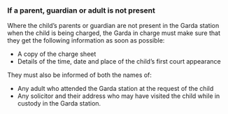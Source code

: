 ###  **If a parent, guardian or adult is not present**

Where the child’s parents or guardian are not present in the Garda station
when the child is being charged, the Garda in charge must make sure that they
get the following information as soon as possible:

  * A copy of the charge sheet 
  * Details of the time, date and place of the child’s first court appearance 

They must also be informed of both the names of:

  * Any adult who attended the Garda station at the request of the child 
  * Any solicitor and their address who may have visited the child while in custody in the Garda station. 
